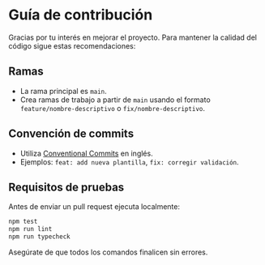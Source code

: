 # Guía de contribución

Gracias por tu interés en mejorar el proyecto. Para mantener la calidad del código sigue estas recomendaciones:

## Ramas
- La rama principal es `main`.
- Crea ramas de trabajo a partir de `main` usando el formato `feature/nombre-descriptivo` o `fix/nombre-descriptivo`.

## Convención de commits
- Utiliza [Conventional Commits](https://www.conventionalcommits.org/) en inglés.
- Ejemplos: `feat: add nueva plantilla`, `fix: corregir validación`.

## Requisitos de pruebas
Antes de enviar un pull request ejecuta localmente:

```bash
npm test
npm run lint
npm run typecheck
```

Asegúrate de que todos los comandos finalicen sin errores.
